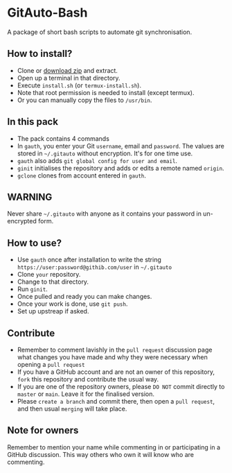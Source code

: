# GitAuto-Bash
A package of short bash scripts to automate git synchronisation.

## How to install?
- Clone or [download zip](https://github.com/avirukbasak/GitEasy-Bash/archive/main.zip) and extract.
- Open up a terminal in that directory.
- Execute `install.sh` (or `termux-install.sh`).
- Note that root permission is needed to install (except termux).
- Or you can manually copy the files to `/usr/bin`.

## In this pack
- The pack contains 4 commands
- In `gauth`, you enter your Git `username`, email and `password`. The values are stored in `~/.gitauto` without encryption. It's for one time use.
- `gauth` also adds `git global config for user and email`.
- `ginit` initialises the repository and adds or edits a remote named `origin`. 
- `gclone` clones from account entered in `gauth`.

## WARNING
Never share `~/.gitauto` with anyone as it contains your password in un-encrypted form.

## How to use?
- Use `gauth` once after installation to write the string `https://user:password@githib.com/user` in `~/.gitauto`
- Clone `your` repository.
- Change to that directory.
- Run `ginit`.
- Once pulled and ready you can make changes.
- Once your work is done, use `git push`.
- Set up upstreap if asked.

## Contribute
 - Remember to comment lavishly in the `pull request` discussion page what changes you have made and why they were necessary when opening a `pull request`
 - If you have a GitHub account and are not an owner of this repository, `fork` this repository and contribute the usual way.
 - If you are one of the repository owners, please `DO NOT` commit directly to `master` or `main`. Leave it for the finalised version.
 - Please `create a branch` and commit there, then open a `pull request`, and then usual `merging` will take place.

## Note for owners
Remember to mention your name while commenting in or participating in a GitHub discussion.
This way others who own it will know who are commenting.
